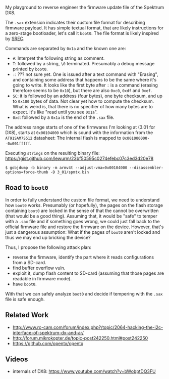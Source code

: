 My playground to reverse engineer the firmware update file of the Spektrum DX8.

The `.sax` extension indicates their custom file format for describing firmware payload.
It has simple textual format, that are likely instructions for a zero-stage bootloader, let's call it `boot0`.
The file format is likely inspired by [SREC](https://en.wikipedia.org/wiki/SREC_(file_format)).

Commands are separated by `0x1a` and the known one are:

* `#`: Interpret the following string as comment.
* `T`: followed by a string, `\0` terminated. Presumably a debug message printed by `boot0`.
* `:`: ??? not sure yet. One is issued after a text command with "Erasing", and containing some address that happens to be the same where it's going to write. It looks like the first byte after `:` is a command (erasing therefore seems to be `0x10`), but there are also `0xc0`, `0xdf` and `0xef`.
* `SC`: it is followed by an address (four bytes), one byte checksum, and up to `0x100` bytes of data. Not clear yet how to compute the checksum. What is weird is, that there is no specifier of how many bytes are to expect. It's like "read until you see `0x1a`".
* `0xd`: followed by a `0x1a` is the end of the `.sax` file.

The address range starts of one of the firmwares I'm looking at (3.01 for DX8), starts at `0x00104000` which is sound with the information from the `AT91SAM7S512` datasheet: The internal flash is mapped to `0x001000000--0x001fffff`.

Executing `strings` on the resulting binary file: https://gist.github.com/lewurm/23bf50595c0274efebc07c3ed3d20e78

```
$ gobjdump -b binary -m armv4t --adjust-vma=0x00104000 --disassembler-options=force-thumb -D 3_01/spmtx.bin
```

## Road to `boot0`

In order to fully understand the custom file format, we need to understand how `boot0` works.
Presumably (or hopefully), the pages on the flash storage containing `boot0` are locked in the sense of that the cannot be overwritten (that would be a good thing).
Assuming that, it would be "safe" to temper with a `.sax` file and if something goes wrong, we could just fall back to the official firmware file and restore the firmware on the device.
However, that's just a dangerous assumption: What if the pages of `boot0` aren't locked and thus we may end up bricking the device?

Thus, I propose the following attack plan:
* reverse the firmware, identify the part where it reads configurations from a SD-card.
* find buffer overflow vuln.
* exploit it, dump flash content to SD-card (assuming that those pages are readable in firmware mode).
* have `boot0`.

With that we can safely analyze `boot0` and decide if tempering with the `.sax` file is safe enough.

## Related Work

* http://www.rc-cam.com/forum/index.php?/topic/2064-hacking-the-i2c-interface-of-spektrum-dx-and-ar/
* http://forum.mikrokopter.de/topic-post242250.html#post242250
* https://github.com/opentx/opentx

## Videos

* internals of DX8: https://www.youtube.com/watch?v=bWobptDQ3FU

